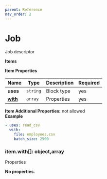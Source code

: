 ```yaml
---
parent: Reference
nav_order: 2
---
```


# Job

Job descriptor


**Items**

**Item Properties**

|Name|Type|Description|Required|
|----|----|-----------|--------|
|**uses**|`string`|Block type<br/>|yes|
|[**with**](#itemwith)|`array`|Properties<br/>|yes|

**Item Additional Properties:** not allowed  
**Example**

```yaml
- uses: read_csv
  with:
    file: employees.csv
    batch_size: 2500

```

<a name="itemwith"></a>
### item\.with\[\]: object,array

Properties


**No properties.**


